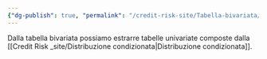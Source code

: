 ```yaml
---
{"dg-publish": true, "permalink": "/credit-risk-site/Tabella-bivariata/"}
---
```






<style> .container {font-family: sans-serif; text-align: center;} .button-wrapper button {z-index: 1;height: 40px; width: 100px; margin: 10px;padding: 5px;} .excalidraw .App-menu_top .buttonList { display: flex;} .excalidraw-wrapper { height: 800px; margin: 50px; position: relative;} :root[dir="ltr"] .excalidraw .layer-ui__wrapper .zen-mode-transition.App-menu_bottom--transition-left {transform: none;} </style><script src="https://cdn.jsdelivr.net/npm/react@17/umd/react.production.min.js"></script><script src="https://cdn.jsdelivr.net/npm/react-dom@17/umd/react-dom.production.min.js"></script><script type="text/javascript" src="https://cdn.jsdelivr.net/npm/@excalidraw/excalidraw@0/dist/excalidraw.production.min.js"></script><div id="Test_di_indipendenza_2023-01-05_1734.05.excalidraw.md1"></div><script>(function(){const InitialData={"type":"excalidraw","version":2,"source":"https://excalidraw.com","elements":[{"id":"x8w1bzpwPuu185Ac-m8p3","type":"image","x":-227.49364735048033,"y":-170.24285016741072,"width":600.1301518438178,"height":348,"angle":0,"strokeColor":"transparent","backgroundColor":"transparent","fillStyle":"hachure","strokeWidth":1,"strokeStyle":"solid","roughness":1,"opacity":100,"groupIds":[],"strokeSharpness":"round","seed":1504599766,"version":47,"versionNonce":1592835658,"isDeleted":false,"boundElements":[{"id":"-SYpiuBFi4ozTvwR7bL5h","type":"arrow"},{"id":"xjdXt-qTzKiQb1ERJItJz","type":"arrow"}],"updated":1672936602226,"link":null,"locked":false,"status":"pending","fileId":"11060a846a3074be76342326fd6b5a66f93cd0ca","scale":[1,1]},{"id":"-SYpiuBFi4ozTvwR7bL5h","type":"arrow","x":-145.82856532505582,"y":-139.84285627092635,"width":0,"height":56.79998779296875,"angle":0,"strokeColor":"#5c940d","backgroundColor":"transparent","fillStyle":"hachure","strokeWidth":1,"strokeStyle":"solid","roughness":1,"opacity":100,"groupIds":[],"strokeSharpness":"round","seed":568641290,"version":98,"versionNonce":1412997974,"isDeleted":false,"boundElements":null,"updated":1672936602226,"link":null,"locked":false,"points":[[0,0],[0,-56.79998779296875]],"lastCommittedPoint":[0,-56.79998779296875],"startBinding":null,"endBinding":{"elementId":"FPHf7RRm","focus":0.521202879023732,"gap":12.983313771177649},"startArrowhead":null,"endArrowhead":"arrow"},{"id":"FPHf7RRm","type":"text","x":-168.57142857142856,"y":-229.62615783507275,"width":95,"height":20,"angle":0,"strokeColor":"#5c940d","backgroundColor":"transparent","fillStyle":"hachure","strokeWidth":1,"strokeStyle":"solid","roughness":1,"opacity":100,"groupIds":[],"strokeSharpness":"sharp","seed":648066390,"version":65,"versionNonce":597058826,"isDeleted":false,"boundElements":[{"id":"-SYpiuBFi4ozTvwR7bL5h","type":"arrow"}],"updated":1672936602226,"link":null,"locked":false,"text":"Carattere 1","rawText":"Carattere 1","fontSize":16,"fontFamily":1,"textAlign":"left","verticalAlign":"top","baseline":15,"containerId":null,"originalText":"Carattere 1"},{"id":"xjdXt-qTzKiQb1ERJItJz","type":"arrow","x":-195.54286411830356,"y":-100.95473623909061,"width":16.457135881696416,"height":17.37142508370536,"angle":0,"strokeColor":"#5c940d","backgroundColor":"transparent","fillStyle":"hachure","strokeWidth":1,"strokeStyle":"solid","roughness":1,"opacity":100,"groupIds":[],"strokeSharpness":"round","seed":960773718,"version":66,"versionNonce":1396033686,"isDeleted":false,"boundElements":null,"updated":1672936602226,"link":null,"locked":false,"points":[[0,0],[-16.457135881696416,-17.37142508370536]],"lastCommittedPoint":[-52.5714111328125,-0.4571358816964164],"startBinding":null,"endBinding":{"elementId":"18or7vaS","focus":-0.45298718084664763,"gap":3.9571358816964164},"startArrowhead":null,"endArrowhead":"arrow"},{"id":"18or7vaS","type":"text","x":-304.3428431919643,"y":-142.28329720449238,"width":103,"height":20,"angle":0,"strokeColor":"#5c940d","backgroundColor":"transparent","fillStyle":"hachure","strokeWidth":1,"strokeStyle":"solid","roughness":1,"opacity":100,"groupIds":[],"strokeSharpness":"sharp","seed":1411273930,"version":40,"versionNonce":2052666314,"isDeleted":false,"boundElements":[{"id":"xjdXt-qTzKiQb1ERJItJz","type":"arrow"}],"updated":1672936602226,"link":null,"locked":false,"text":"Carattere 2","rawText":"Carattere 2","fontSize":16,"fontFamily":1,"textAlign":"left","verticalAlign":"top","baseline":15,"containerId":null,"originalText":"Carattere 2"},{"id":"GkdmbwLUfyjZ_r0ahovxf","type":"freedraw","x":-185.45316019403998,"y":-78.2344917942105,"width":32,"height":116,"angle":0,"strokeColor":"#862e9c","backgroundColor":"transparent","fillStyle":"hachure","strokeWidth":0.5,"strokeStyle":"solid","roughness":1,"opacity":100,"groupIds":[],"strokeSharpness":"round","seed":1634012490,"version":76,"versionNonce":1507608022,"isDeleted":false,"boundElements":null,"updated":1672936602226,"link":null,"locked":false,"points":[[0,0],[-0.8000030517578125,0],[-1.600006103515625,0],[-2.4000091552734375,0],[-4.8000030517578125,1.600006103515625],[-6.4000091552734375,1.600006103515625],[-8,3.199981689453125],[-8,4],[-8.800003051757812,4.79998779296875],[-8.800003051757812,6.399993896484375],[-9.600006103515625,7.199981689453125],[-9.600006103515625,8.79998779296875],[-10.400009155273438,11.199981689453125],[-11.20001220703125,12],[-11.20001220703125,12.79998779296875],[-11.20001220703125,13.600006103515625],[-11.20001220703125,15.199981689453125],[-11.20001220703125,16.79998779296875],[-11.20001220703125,17.600006103515625],[-11.20001220703125,19.199981689453125],[-10.400009155273438,21.600006103515625],[-9.600006103515625,23.199981689453125],[-8,25.600006103515625],[-4.8000030517578125,29.600006103515625],[-3.20001220703125,30.399993896484375],[-2.4000091552734375,32.79998779296875],[-1.600006103515625,33.600006103515625],[-0.8000030517578125,34.399993896484375],[-0.8000030517578125,35.199981689453125],[-0.8000030517578125,36],[-1.600006103515625,36.79998779296875],[-3.20001220703125,39.199981689453125],[-5.600006103515625,40],[-9.600006103515625,42.399993896484375],[-11.20001220703125,44],[-12.800003051757812,46.399993896484375],[-16,48],[-19.20001220703125,50.399993896484375],[-21.600006103515625,52],[-23.20001220703125,52.79998779296875],[-24.800003051757812,54.399993896484375],[-25.600006103515625,57.600006103515625],[-27.20001220703125,58.399993896484375],[-29.600006103515625,61.600006103515625],[-31.20001220703125,65.60000610351562],[-32,68.79998779296875],[-32,70.39999389648438],[-32,72.79998779296875],[-32,75.19998168945312],[-32,76],[-29.600006103515625,80],[-28.800003051757812,81.60000610351562],[-26.400009155273438,85.60000610351562],[-25.600006103515625,87.19998168945312],[-24.800003051757812,89.60000610351562],[-22.400009155273438,96],[-21.600006103515625,98.39999389648438],[-20,100.79998779296875],[-17.600006103515625,104.79998779296875],[-16.800003051757812,107.20001220703125],[-15.20001220703125,110.4000244140625],[-13.600006103515625,112],[-13.600006103515625,112.79998779296875],[-12.800003051757812,113.5999755859375],[-12,113.5999755859375],[-11.20001220703125,113.5999755859375],[-10.400009155273438,114.4000244140625],[-9.600006103515625,116],[-7.20001220703125,116],[-6.4000091552734375,116],[-5.600006103515625,116],[-5.600006103515625,116]],"pressures":[],"simulatePressure":true,"lastCommittedPoint":[-5.600006103515625,116]},{"id":"hZMn01LeurDA6Jsksb4A5","type":"freedraw","x":-104.60316934931342,"y":-123.12200400124175,"width":206.50001525878906,"height":15.499992370605469,"angle":0,"strokeColor":"#862e9c","backgroundColor":"transparent","fillStyle":"hachure","strokeWidth":0.5,"strokeStyle":"solid","roughness":1,"opacity":100,"groupIds":[],"strokeSharpness":"round","seed":2019832790,"version":132,"versionNonce":1968450186,"isDeleted":false,"boundElements":null,"updated":1672936602226,"link":null,"locked":false,"points":[[0,0],[0.49999237060546875,0],[2.0000076293945312,0],[5.499992370605469,-1.0000038146972656],[10.499992370605469,-3.5000038146972656],[13.500022888183594,-5],[17.99999237060547,-6.499996185302734],[18.500022888183594,-6.499996185302734],[20.49999237060547,-7.5],[24.000015258789062,-9.499988555908203],[26.500015258789062,-10],[27.5,-10.499992370605469],[30.49999237060547,-11.000003814697266],[32.5,-11.000003814697266],[34.50000762939453,-11.499996185302734],[35.49999237060547,-12.5],[37.00000762939453,-12.999992370605469],[37.5,-13.500003814697266],[37.99999237060547,-13.500003814697266],[39.00001525878906,-13.500003814697266],[41.000022888183594,-13.500003814697266],[42.5,-13.500003814697266],[46.000022888183594,-13.500003814697266],[47.5,-13.500003814697266],[49.50000762939453,-13.999996185302734],[51.50001525878906,-13.999996185302734],[52.99999237060547,-13.999996185302734],[53.500022888183594,-13.999996185302734],[54.00001525878906,-13.999996185302734],[56.000022888183594,-13.999996185302734],[58.500022888183594,-13.999996185302734],[61.000022888183594,-13.999996185302734],[62.5,-13.999996185302734],[65.49999237060547,-13.999996185302734],[66.50001525878906,-13.999996185302734],[67.00000762939453,-13.999996185302734],[67.5,-13.999996185302734],[69.00001525878906,-13.999996185302734],[72.5,-13.999996185302734],[75.49999237060547,-12.999992370605469],[77.00000762939453,-12.999992370605469],[77.99999237060547,-12.5],[78.5000228881836,-11.999988555908203],[79.50000762939453,-11.999988555908203],[80.49999237060547,-11.499996185302734],[81.50001525878906,-11.000003814697266],[82.00000762939453,-10.499992370605469],[82.99999237060547,-9.499988555908203],[83.5000228881836,-8.500003814697266],[84.00001525878906,-8.500003814697266],[85,-7.5],[85.49999237060547,-6.999988555908203],[86.50001525878906,-6.499996185302734],[87.99999237060547,-5],[90,-4.499988555908203],[91.50001525878906,-3.5000038146972656],[92.5,-2.5],[93.5000228881836,-1.9999885559082031],[94.50000762939453,-1.4999961853027344],[95,-1.4999961853027344],[97.5,-1.0000038146972656],[100.49999237060547,-0.49999237060546875],[102.5,-0.49999237060546875],[104.50000762939453,-0.49999237060546875],[107.00000762939453,-0.49999237060546875],[109.00001525878906,-0.49999237060546875],[110,-0.49999237060546875],[111.0000228881836,-0.49999237060546875],[112.99999237060547,-0.49999237060546875],[114.50000762939453,-0.49999237060546875],[117.00000762939453,-0.49999237060546875],[118.5000228881836,-1.0000038146972656],[121.0000228881836,-2.5],[122.5,-3.5000038146972656],[124.00001525878906,-3.9999961853027344],[126.0000228881836,-5],[127.5,-5.499992370605469],[129.50000762939453,-6.999988555908203],[130.49999237060547,-6.999988555908203],[132.99999237060547,-8.500003814697266],[135,-8.999996185302734],[136.50001525878906,-8.999996185302734],[139.00001525878906,-10.499992370605469],[141.0000228881836,-10.499992370605469],[143.5000228881836,-11.000003814697266],[145,-11.999988555908203],[146.0000228881836,-12.5],[147.99999237060547,-12.5],[150.49999237060547,-12.999992370605469],[152.00000762939453,-13.500003814697266],[153.5000228881836,-13.999996185302734],[156.0000228881836,-14.499988555908203],[157.99999237060547,-15],[159.50000762939453,-15],[162.00000762939453,-15.499992370605469],[163.5000228881836,-15.499992370605469],[165.49999237060547,-15.499992370605469],[166.50001525878906,-15.499992370605469],[167.00000762939453,-15.499992370605469],[168.5000228881836,-15.499992370605469],[170,-15.499992370605469],[172.00000762939453,-15.499992370605469],[175,-15.499992370605469],[177.99999237060547,-15.499992370605469],[179.50000762939453,-15.499992370605469],[181.0000228881836,-15.499992370605469],[184.00001525878906,-15.499992370605469],[185,-15.499992370605469],[186.0000228881836,-15.499992370605469],[187.99999237060547,-15.499992370605469],[189.50000762939453,-15.499992370605469],[190.49999237060547,-15.499992370605469],[192.99999237060547,-15.499992370605469],[194.50000762939453,-15.499992370605469],[195,-15.499992370605469],[195.49999237060547,-15.499992370605469],[196.50001525878906,-14.499988555908203],[197.99999237060547,-14.499988555908203],[198.5000228881836,-13.999996185302734],[199.50000762939453,-12.5],[201.0000228881836,-11.499996185302734],[201.0000228881836,-11.000003814697266],[201.50001525878906,-9.499988555908203],[202.99999237060547,-7.999992370605469],[204.00001525878906,-6.499996185302734],[205,-5],[206.0000228881836,-4.499988555908203],[206.0000228881836,-3.9999961853027344],[206.50001525878906,-3.9999961853027344],[206.50001525878906,-3.9999961853027344]],"pressures":[],"simulatePressure":true,"lastCommittedPoint":[206.50001525878906,-3.9999961853027344]},{"id":"JsNC41xo","type":"text","x":99.89683828008111,"y":-153.62199637184722,"width":83,"height":16,"angle":0,"strokeColor":"#862e9c","backgroundColor":"transparent","fillStyle":"hachure","strokeWidth":0.5,"strokeStyle":"solid","roughness":1,"opacity":100,"groupIds":[],"strokeSharpness":"sharp","seed":1766239050,"version":52,"versionNonce":1497438998,"isDeleted":false,"boundElements":null,"updated":1672936602226,"link":null,"locked":false,"text":"Modalità di A","rawText":"Modalità di A","fontSize":12.296296296296294,"fontFamily":1,"textAlign":"left","verticalAlign":"top","baseline":11,"containerId":null,"originalText":"Modalità di A"},{"type":"text","version":124,"versionNonce":725764426,"isDeleted":false,"id":"PSfTEJed","fillStyle":"hachure","strokeWidth":0.5,"strokeStyle":"solid","roughness":1,"opacity":100,"angle":0,"x":-284.8531693493134,"y":-55.12199255714995,"strokeColor":"#862e9c","backgroundColor":"transparent","width":86,"height":16,"seed":2075643990,"groupIds":[],"strokeSharpness":"sharp","boundElements":null,"updated":1672936602226,"link":null,"locked":false,"fontSize":12.518517953378188,"fontFamily":1,"text":"Modalità di B","rawText":"Modalità di B","baseline":11,"textAlign":"left","verticalAlign":"top","containerId":null,"originalText":"Modalità di B"},{"id":"3GthEBfv","type":"text","x":-79.60316934931342,"y":-69.62200018654448,"width":150,"height":20,"angle":0,"strokeColor":"#e67700","backgroundColor":"transparent","fillStyle":"hachure","strokeWidth":0.5,"strokeStyle":"solid","roughness":1,"opacity":100,"groupIds":[],"strokeSharpness":"sharp","seed":712815766,"version":33,"versionNonce":1992566038,"isDeleted":false,"boundElements":null,"updated":1672936604079,"link":null,"locked":false,"text":"Frequenze congiute","rawText":"Frequenze congiute","fontSize":16,"fontFamily":1,"textAlign":"left","verticalAlign":"top","baseline":15,"containerId":null,"originalText":"Frequenze congiute"},{"id":"LJohc9aC","type":"text","x":139.3840620787099,"y":-80.16314972977078,"width":107,"height":14,"angle":0,"strokeColor":"#a61e4d","backgroundColor":"transparent","fillStyle":"hachure","strokeWidth":0.5,"strokeStyle":"solid","roughness":1,"opacity":100,"groupIds":[],"strokeSharpness":"sharp","seed":2034656778,"version":113,"versionNonce":668895306,"isDeleted":false,"boundElements":[{"id":"i70Gjx8UzBb-9H2RtdJvs","type":"arrow"}],"updated":1672936669728,"link":null,"locked":false,"text":"Frequenze marginali","rawText":"Frequenze marginali","fontSize":11.265833165646399,"fontFamily":1,"textAlign":"left","verticalAlign":"top","baseline":10,"containerId":null,"originalText":"Frequenze marginali"},{"type":"text","version":156,"versionNonce":1284619158,"isDeleted":false,"id":"ZQiBcSbx","fillStyle":"hachure","strokeWidth":0.5,"strokeStyle":"solid","roughness":1,"opacity":100,"angle":0,"x":-48.49086162734474,"y":76.58686171432105,"strokeColor":"#a61e4d","backgroundColor":"transparent","width":107,"height":14,"seed":265831818,"groupIds":[],"strokeSharpness":"sharp","boundElements":null,"updated":1672936654502,"link":null,"locked":false,"fontSize":11.265833165646399,"fontFamily":1,"text":"Frequenze marginali","rawText":"Frequenze marginali","baseline":10,"textAlign":"left","verticalAlign":"top","containerId":null,"originalText":"Frequenze marginali"},{"id":"i70Gjx8UzBb-9H2RtdJvs","type":"arrow","x":153.39682302129205,"y":-95.12199255714995,"width":75.49999237060547,"height":32.00000762939453,"angle":0,"strokeColor":"#c92a2a","backgroundColor":"transparent","fillStyle":"hachure","strokeWidth":0.5,"strokeStyle":"solid","roughness":1,"opacity":100,"groupIds":[],"strokeSharpness":"round","seed":1261039818,"version":54,"versionNonce":484832010,"isDeleted":false,"boundElements":null,"updated":1672936686707,"link":null,"locked":false,"points":[[0,0],[75.49999237060547,-32.00000762939453]],"lastCommittedPoint":[75.49999237060547,-32.00000762939453],"startBinding":{"elementId":"LJohc9aC","focus":-1.3039428495603023,"gap":14.958842827379172},"endBinding":{"elementId":"F2kD9LPA","focus":0.6418886785463551,"gap":9.001226519726146},"startArrowhead":null,"endArrowhead":"arrow"},{"id":"F2kD9LPA","type":"text","x":237.89804191162364,"y":-143.9665253332529,"width":103.99766903086031,"height":28.689012146444206,"angle":0,"strokeColor":"#c92a2a","backgroundColor":"transparent","fillStyle":"hachure","strokeWidth":0.5,"strokeStyle":"solid","roughness":1,"opacity":100,"groupIds":[],"strokeSharpness":"sharp","seed":1614475018,"version":93,"versionNonce":49158806,"isDeleted":false,"boundElements":[{"id":"i70Gjx8UzBb-9H2RtdJvs","type":"arrow"}],"updated":1672936686707,"link":null,"locked":false,"text":"La riga è fissa\nLa colonna cambia","rawText":"La riga è fissa\nLa colonna cambia","fontSize":11.47560485857768,"fontFamily":1,"textAlign":"left","verticalAlign":"top","baseline":24.689012146444206,"containerId":null,"originalText":"La riga è fissa\nLa colonna cambia"},{"type":"text","version":169,"versionNonce":877092950,"isDeleted":false,"id":"WxACzG60","fillStyle":"hachure","strokeWidth":0.5,"strokeStyle":"solid","roughness":1,"opacity":100,"angle":0,"x":-277.726996235349,"y":63.53349374023344,"strokeColor":"#c92a2a","backgroundColor":"transparent","width":108,"height":29,"seed":2122777034,"groupIds":[],"strokeSharpness":"sharp","boundElements":[{"id":"aqWEfA74_0ZTme1-pA0ZI","type":"arrow"}],"updated":1672936704315,"link":null,"locked":false,"fontSize":11.47560485857768,"fontFamily":1,"text":"La colonna è fissa\nLa riga cambia","rawText":"La colonna è fissa\nLa riga cambia","baseline":25,"textAlign":"left","verticalAlign":"top","containerId":null,"originalText":"La colonna è fissa\nLa riga cambia"},{"id":"aqWEfA74_0ZTme1-pA0ZI","type":"arrow","x":-128.10315409052436,"y":73.87800362815278,"width":38.49768810434665,"height":2.3928282664603984,"angle":0,"strokeColor":"#c92a2a","backgroundColor":"transparent","fillStyle":"hachure","strokeWidth":0.5,"strokeStyle":"solid","roughness":1,"opacity":100,"groupIds":[],"strokeSharpness":"round","seed":1114331594,"version":39,"versionNonce":513669130,"isDeleted":false,"boundElements":null,"updated":1672936704316,"link":null,"locked":false,"points":[[0,0],[-38.49768810434665,2.3928282664603984]],"lastCommittedPoint":[-42.50001907348633,2.5],"startBinding":null,"endBinding":{"elementId":"WxACzG60","focus":0.10013346797807918,"gap":3.1261540404780135},"startArrowhead":null,"endArrowhead":"arrow"}],"appState":{"theme":"light","viewBackgroundColor":"#ffffff","currentItemStrokeColor":"#c92a2a","currentItemBackgroundColor":"transparent","currentItemFillStyle":"hachure","currentItemStrokeWidth":0.5,"currentItemStrokeStyle":"solid","currentItemRoughness":1,"currentItemOpacity":100,"currentItemFontFamily":1,"currentItemFontSize":16,"currentItemTextAlign":"left","currentItemStrokeSharpness":"sharp","currentItemStartArrowhead":null,"currentItemEndArrowhead":"arrow","scrollX":424.6031693493134,"scrollY":243.74700400124175,"zoom":{"value":1.6},"currentItemLinearStrokeSharpness":"round","gridSize":null,"colorPalette":{}},"files":{}};InitialData.scrollToContent=true;App=()=>{const e=React.useRef(null),t=React.useRef(null),[n,i]=React.useState({width:void 0,height:void 0});return React.useEffect(()=>{i({width:t.current.getBoundingClientRect().width,height:t.current.getBoundingClientRect().height});const e=()=>{i({width:t.current.getBoundingClientRect().width,height:t.current.getBoundingClientRect().height})};return window.addEventListener("resize",e),()=>window.removeEventListener("resize",e)},[t]),React.createElement(React.Fragment,null,React.createElement("div",{className:"excalidraw-wrapper",ref:t},React.createElement(ExcalidrawLib.Excalidraw,{ref:e,width:n.width,height:n.height,initialData:InitialData,viewModeEnabled:!0,zenModeEnabled:!0,gridModeEnabled:!1})))},excalidrawWrapper=document.getElementById("Test_di_indipendenza_2023-01-05_1734.05.excalidraw.md1");ReactDOM.render(React.createElement(App),excalidrawWrapper);})();</script>

Dalla tabella bivariata possiamo estrarre tabelle univariate composte dalla [[Credit Risk _site/Distribuzione condizionata\|Distribuzione condizionata]].